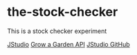 # the-stock-checker
This is a stock checker experiment

[JStudio](https://pypi.org/project/jstudio/)
[Grow a Garden API](https://api.joshlei.com/)
[JStudio GitHub](https://github.com/JStudiooo/GrowAGardenAPI)
